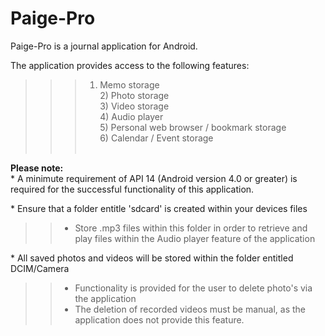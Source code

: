 Paige-Pro
=========
Paige-Pro is a journal application for Android.

The application provides access to the following features:<br />
>>> 1) Memo storage<br />
    2) Photo storage<br />
    3) Video storage<br />
    4) Audio player<br />
    5) Personal web browser / bookmark storage<br />
    6) Calendar / Event storage<br /><br />
        
<b>Please note: </b><br />
\* A minimute requirement of API 14 (Android version 4.0 or greater) is required for the successful functionality of this application.
        
\* Ensure that a folder entitle 'sdcard' is created within your devices files<br />
>>  - Store .mp3 files within this folder in order to retrieve and play files within 
      the Audio player feature of the application
        
\* All saved photos and videos will be stored within the folder entitled DCIM/Camera<br />
>>  - Functionality is provided for the user to delete photo's via the application<br />
>>  - The deletion of recorded videos must be manual, as the application does not provide this feature.

